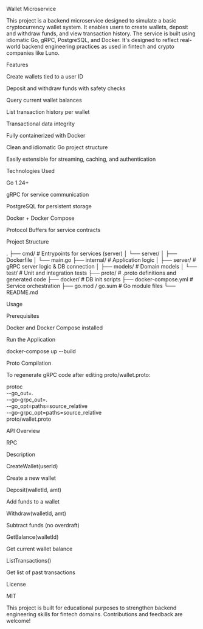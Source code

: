 Wallet Microservice

This project is a backend microservice designed to simulate a basic cryptocurrency wallet system. It enables users to create wallets, deposit and withdraw funds, and view transaction history. The service is built using idiomatic Go, gRPC, PostgreSQL, and Docker. It's designed to reflect real-world backend engineering practices as used in fintech and crypto companies like Luno.

Features

Create wallets tied to a user ID

Deposit and withdraw funds with safety checks

Query current wallet balances

List transaction history per wallet

Transactional data integrity

Fully containerized with Docker

Clean and idiomatic Go project structure

Easily extensible for streaming, caching, and authentication

Technologies Used

Go 1.24+

gRPC for service communication

PostgreSQL for persistent storage

Docker + Docker Compose

Protocol Buffers for service contracts

Project Structure

.
├── cmd/                    # Entrypoints for services (server)
│   └── server/
│       ├── Dockerfile
│       └── main.go
├── internal/              # Application logic
│   ├── server/            # gRPC server logic & DB connection
│   ├── models/            # Domain models
│   └── test/              # Unit and integration tests
├── proto/                 # .proto definitions and generated code
├── docker/                # DB init scripts
├── docker-compose.yml     # Service orchestration
├── go.mod / go.sum        # Go module files
└── README.md

Usage

Prerequisites

Docker and Docker Compose installed

Run the Application

docker-compose up --build

Proto Compilation

To regenerate gRPC code after editing proto/wallet.proto:

protoc \
  --go_out=. \
  --go-grpc_out=. \
  --go_opt=paths=source_relative \
  --go-grpc_opt=paths=source_relative \
  proto/wallet.proto

API Overview

RPC

Description

CreateWallet(userId)

Create a new wallet

Deposit(walletId, amt)

Add funds to a wallet

Withdraw(walletId, amt)

Subtract funds (no overdraft)

GetBalance(walletId)

Get current wallet balance

ListTransactions()

Get list of past transactions

License

MIT

This project is built for educational purposes to strengthen backend engineering skills for fintech domains. Contributions and feedback are welcome!
